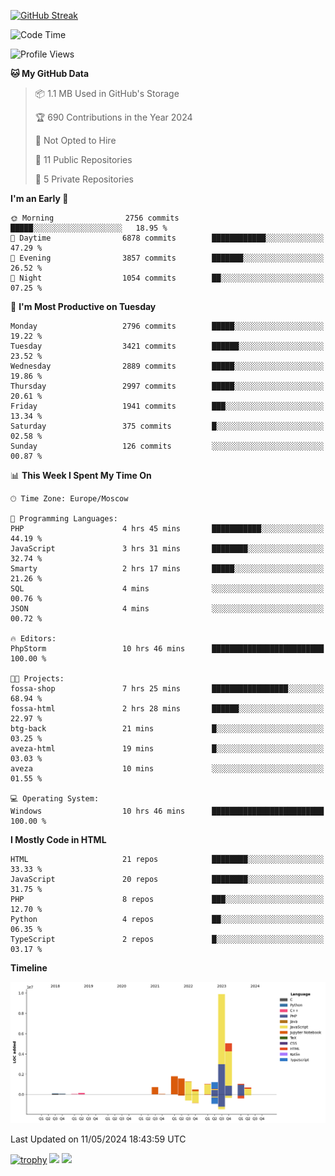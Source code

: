 [![GitHub Streak](https://github-readme-streak-stats.herokuapp.com/?user=yogik10)](https://git.io/streak-stats)
<!--START_SECTION:waka-->
![Code Time](http://img.shields.io/badge/Code%20Time-517%20hrs%205%20mins-blue)

![Profile Views](http://img.shields.io/badge/Profile%20Views-0-blue)

**🐱 My GitHub Data** 

> 📦 1.1 MB Used in GitHub's Storage 
 > 
> 🏆 690 Contributions in the Year 2024
 > 
> 🚫 Not Opted to Hire
 > 
> 📜 11 Public Repositories 
 > 
> 🔑 5 Private Repositories 
 > 
**I'm an Early 🐤** 

```text
🌞 Morning                2756 commits        █████░░░░░░░░░░░░░░░░░░░░   18.95 % 
🌆 Daytime                6878 commits        ████████████░░░░░░░░░░░░░   47.29 % 
🌃 Evening                3857 commits        ███████░░░░░░░░░░░░░░░░░░   26.52 % 
🌙 Night                  1054 commits        ██░░░░░░░░░░░░░░░░░░░░░░░   07.25 % 
```
📅 **I'm Most Productive on Tuesday** 

```text
Monday                   2796 commits        █████░░░░░░░░░░░░░░░░░░░░   19.22 % 
Tuesday                  3421 commits        ██████░░░░░░░░░░░░░░░░░░░   23.52 % 
Wednesday                2889 commits        █████░░░░░░░░░░░░░░░░░░░░   19.86 % 
Thursday                 2997 commits        █████░░░░░░░░░░░░░░░░░░░░   20.61 % 
Friday                   1941 commits        ███░░░░░░░░░░░░░░░░░░░░░░   13.34 % 
Saturday                 375 commits         █░░░░░░░░░░░░░░░░░░░░░░░░   02.58 % 
Sunday                   126 commits         ░░░░░░░░░░░░░░░░░░░░░░░░░   00.87 % 
```


📊 **This Week I Spent My Time On** 

```text
🕑︎ Time Zone: Europe/Moscow

💬 Programming Languages: 
PHP                      4 hrs 45 mins       ███████████░░░░░░░░░░░░░░   44.19 % 
JavaScript               3 hrs 31 mins       ████████░░░░░░░░░░░░░░░░░   32.74 % 
Smarty                   2 hrs 17 mins       █████░░░░░░░░░░░░░░░░░░░░   21.26 % 
SQL                      4 mins              ░░░░░░░░░░░░░░░░░░░░░░░░░   00.76 % 
JSON                     4 mins              ░░░░░░░░░░░░░░░░░░░░░░░░░   00.72 % 

🔥 Editors: 
PhpStorm                 10 hrs 46 mins      █████████████████████████   100.00 % 

🐱‍💻 Projects: 
fossa-shop               7 hrs 25 mins       █████████████████░░░░░░░░   68.94 % 
fossa-html               2 hrs 28 mins       ██████░░░░░░░░░░░░░░░░░░░   22.97 % 
btg-back                 21 mins             █░░░░░░░░░░░░░░░░░░░░░░░░   03.25 % 
aveza-html               19 mins             █░░░░░░░░░░░░░░░░░░░░░░░░   03.03 % 
aveza                    10 mins             ░░░░░░░░░░░░░░░░░░░░░░░░░   01.55 % 

💻 Operating System: 
Windows                  10 hrs 46 mins      █████████████████████████   100.00 % 
```

**I Mostly Code in HTML** 

```text
HTML                     21 repos            ████████░░░░░░░░░░░░░░░░░   33.33 % 
JavaScript               20 repos            ████████░░░░░░░░░░░░░░░░░   31.75 % 
PHP                      8 repos             ███░░░░░░░░░░░░░░░░░░░░░░   12.70 % 
Python                   4 repos             ██░░░░░░░░░░░░░░░░░░░░░░░   06.35 % 
TypeScript               2 repos             █░░░░░░░░░░░░░░░░░░░░░░░░   03.17 % 
```



**Timeline**

![Lines of Code chart](https://raw.githubusercontent.com/Yogik10/Yogik10/main/assets/bar_graph.png)


 Last Updated on 11/05/2024 18:43:59 UTC
<!--END_SECTION:waka-->
[![trophy](https://github-profile-trophy.vercel.app/?username=yogik10)](https://github.com/ryo-ma/github-profile-trophy)
![](https://github-profile-summary-cards.vercel.app/api/cards/profile-details?username=yogik10&theme=solarized_dark)
![](https://github-profile-summary-cards.vercel.app/api/cards/most-commit-language?username=yogik10&theme=solarized_dark)


